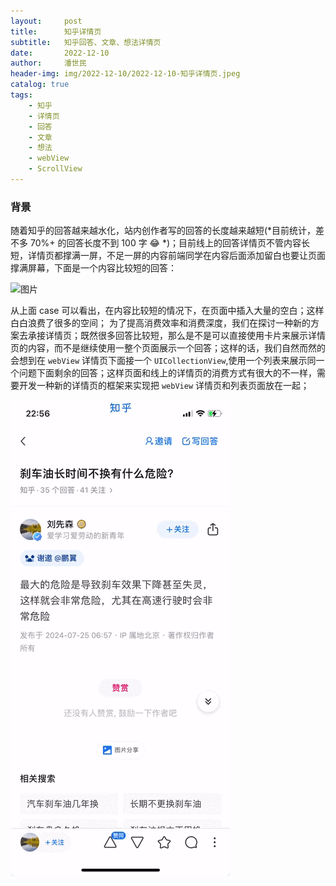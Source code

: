 ```yaml
---
layout:     post
title:      知乎详情页
subtitle:   知乎回答、文章、想法详情页
date:       2022-12-10
author:     潘世民
header-img: img/2022-12-10/2022-12-10-知乎详情页.jpeg
catalog: true
tags:
    - 知乎
    - 详情页
    - 回答
    - 文章
    - 想法
    - webView
    - ScrollView
---
```



### 背景
随着知乎的回答越来越水化，站内创作者写的回答的长度越来越短(*目前统计，差不多 70%+ 的回答长度不到 100 字 😂 *)；目前线上的回答详情页不管内容长短，详情页都撑满一屏，不足一屏的内容前端同学在内容后面添加留白也要让页面撑满屏幕，下面是一个内容比较短的回答：

![图片](https://gd-hbimg.huaban.com/038ea98a9cb7cd853757b7b81dd1fb52e7e7eb5744ff9-aomJvK_fw1200webp)

从上面 case 可以看出，在内容比较短的情况下，在页面中插入大量的空白；这样白白浪费了很多的空间；
为了提高消费效率和消费深度，我们在探讨一种新的方案去承接详情页；既然很多回答比较短，那么是不是可以直接使用卡片来展示详情页的内容，而不是继续使用一整个页面展示一个回答；这样的话，我们自然而然的会想到在 `webView` 详情页下面接一个 `UICollectionView`,使用一个列表来展示同一个问题下面剩余的回答；这样页面和线上的详情页的消费方式有很大的不一样，需要开发一种新的详情页的框架来实现把 `webView` 详情页和列表页面放在一起；

![线上详情页](/img/2022-12-10/omni_view.gif)


